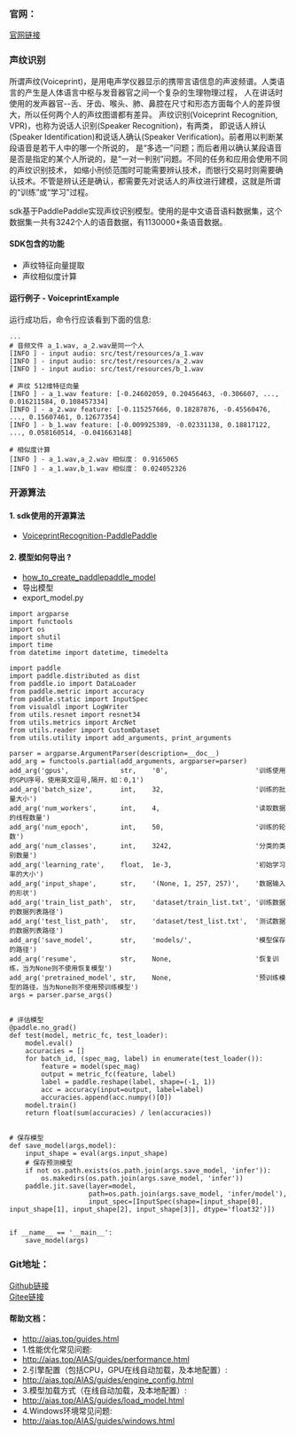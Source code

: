 ### 官网：
[官网链接](http://www.aias.top/)


### 声纹识别
所谓声纹(Voiceprint)，是用电声学仪器显示的携带言语信息的声波频谱。人类语言的产生是人体语言中枢与发音器官之间一个复杂的生理物理过程，
人在讲话时使用的发声器官--舌、牙齿、喉头、肺、鼻腔在尺寸和形态方面每个人的差异很大，所以任何两个人的声纹图谱都有差异。
声纹识别(Voiceprint Recognition, VPR)，也称为说话人识别(Speaker Recognition)，有两类，
即说话人辨认(Speaker Identification)和说话人确认(Speaker Verification)。前者用以判断某段语音是若干人中的哪一个所说的，
是“多选一”问题；而后者用以确认某段语音是否是指定的某个人所说的，是“一对一判别”问题。不同的任务和应用会使用不同的声纹识别技术，
如缩小刑侦范围时可能需要辨认技术，而银行交易时则需要确认技术。不管是辨认还是确认，都需要先对说话人的声纹进行建模，这就是所谓的“训练”或“学习”过程。

sdk基于PaddlePaddle实现声纹识别模型。使用的是中文语音语料数据集，这个数据集一共有3242个人的语音数据，有1130000+条语音数据。

#### SDK包含的功能
- 声纹特征向量提取
- 声纹相似度计算

#### 运行例子 - VoiceprintExample
运行成功后，命令行应该看到下面的信息:
```text
...
# 音频文件 a_1.wav, a_2.wav是同一个人
[INFO ] - input audio: src/test/resources/a_1.wav
[INFO ] - input audio: src/test/resources/a_2.wav
[INFO ] - input audio: src/test/resources/b_1.wav

# 声纹 512维特征向量
[INFO ] - a_1.wav feature: [-0.24602059, 0.20456463, -0.306607, ..., 0.016211584, 0.108457334]
[INFO ] - a_2.wav feature: [-0.115257666, 0.18287876, -0.45560476, ..., 0.15607461, 0.12677354]
[INFO ] - b_1.wav feature: [-0.009925389, -0.02331138, 0.18817122, ..., 0.058160514, -0.041663148]

# 相似度计算
[INFO ] - a_1.wav,a_2.wav 相似度： 0.9165065
[INFO ] - a_1.wav,b_1.wav 相似度： 0.024052326
```


### 开源算法
#### 1. sdk使用的开源算法
- [VoiceprintRecognition-PaddlePaddle](https://github.com/yeyupiaoling/VoiceprintRecognition-PaddlePaddle)
#### 2. 模型如何导出 ?
- [how_to_create_paddlepaddle_model](http://docs.djl.ai/docs/paddlepaddle/how_to_create_paddlepaddle_model_zh.html)
- 导出模型
- export_model.py
```text
import argparse
import functools
import os
import shutil
import time
from datetime import datetime, timedelta

import paddle
import paddle.distributed as dist
from paddle.io import DataLoader
from paddle.metric import accuracy
from paddle.static import InputSpec
from visualdl import LogWriter
from utils.resnet import resnet34
from utils.metrics import ArcNet
from utils.reader import CustomDataset
from utils.utility import add_arguments, print_arguments

parser = argparse.ArgumentParser(description=__doc__)
add_arg = functools.partial(add_arguments, argparser=parser)
add_arg('gpus',             str,    '0',                      '训练使用的GPU序号，使用英文逗号,隔开，如：0,1')
add_arg('batch_size',       int,    32,                       '训练的批量大小')
add_arg('num_workers',      int,    4,                        '读取数据的线程数量')
add_arg('num_epoch',        int,    50,                       '训练的轮数')
add_arg('num_classes',      int,    3242,                     '分类的类别数量')
add_arg('learning_rate',    float,  1e-3,                     '初始学习率的大小')
add_arg('input_shape',      str,    '(None, 1, 257, 257)',    '数据输入的形状')
add_arg('train_list_path',  str,    'dataset/train_list.txt', '训练数据的数据列表路径')
add_arg('test_list_path',   str,    'dataset/test_list.txt',  '测试数据的数据列表路径')
add_arg('save_model',       str,    'models/',                '模型保存的路径')
add_arg('resume',           str,    None,                     '恢复训练，当为None则不使用恢复模型')
add_arg('pretrained_model', str,    None,                     '预训练模型的路径，当为None则不使用预训练模型')
args = parser.parse_args()


# 评估模型
@paddle.no_grad()
def test(model, metric_fc, test_loader):
    model.eval()
    accuracies = []
    for batch_id, (spec_mag, label) in enumerate(test_loader()):
        feature = model(spec_mag)
        output = metric_fc(feature, label)
        label = paddle.reshape(label, shape=(-1, 1))
        acc = accuracy(input=output, label=label)
        accuracies.append(acc.numpy()[0])
    model.train()
    return float(sum(accuracies) / len(accuracies))


# 保存模型
def save_model(args,model):
    input_shape = eval(args.input_shape)
    # 保存预测模型
    if not os.path.exists(os.path.join(args.save_model, 'infer')):
        os.makedirs(os.path.join(args.save_model, 'infer'))
    paddle.jit.save(layer=model,
                    path=os.path.join(args.save_model, 'infer/model'),
                    input_spec=[InputSpec(shape=[input_shape[0], input_shape[1], input_shape[2], input_shape[3]], dtype='float32')])


if __name__ == '__main__':
    save_model(args)
```



### Git地址：   
[Github链接](https://github.com/mymagicpower/AIAS)    
[Gitee链接](https://gitee.com/mymagicpower/AIAS)   



#### 帮助文档：
- http://aias.top/guides.html
- 1.性能优化常见问题:
- http://aias.top/AIAS/guides/performance.html
- 2.引擎配置（包括CPU，GPU在线自动加载，及本地配置）:
- http://aias.top/AIAS/guides/engine_config.html
- 3.模型加载方式（在线自动加载，及本地配置）:
- http://aias.top/AIAS/guides/load_model.html
- 4.Windows环境常见问题:
- http://aias.top/AIAS/guides/windows.html